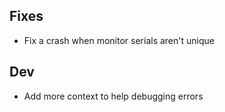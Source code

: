 ## Fixes

- Fix a crash when monitor serials aren't unique

## Dev

- Add more context to help debugging errors
